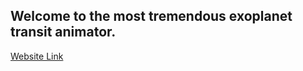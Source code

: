 ## Welcome to the most tremendous exoplanet transit animator. 


[Website Link](https://www.planetsinmotion.live/)


